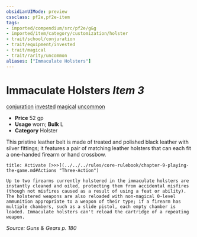 ```yaml
---
obsidianUIMode: preview
cssclass: pf2e,pf2e-item
tags:
- imported/compendium/src/pf2e/g&g
- imported/item/category/customization/holster
- trait/school/conjuration
- trait/equipment/invested
- trait/magical
- trait/rarity/uncommon
aliases: ["Immaculate Holsters"]
---
```

# Immaculate Holsters *Item 3*  
[conjuration](conjuration.md)  [invested](invested.md)  [magical](magical.md)  [uncommon](uncommon.md)  

- **Price** 52 gp
- **Usage** worn; **Bulk** L
- **Category** Holster

This pristine leather belt is made of treated and polished black leather with silver fittings; it features a pair of matching leather holsters that can each fit a one-handed firearm or hand crossbow.

```ad-embed-ability
title: Activate [>>>](../../../rules/core-rulebook/chapter-9-playing-the-game.md#Actions "Three-Action")

Up to two firearms currently holstered in the immaculate holsters are instantly cleaned and oiled, protecting them from accidental misfires (though not misfires caused as a result of using a feat or ability). The holstered weapons are also reloaded with non-magical 0-level ammunition appropriate to a weapon of their type; if a firearm has multiple chambers, such as a slide pistol, each empty chamber is loaded. Immaculate holsters can't reload the cartridge of a repeating weapon.
```

*Source: Guns & Gears p. 180*
